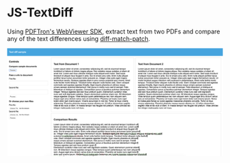 # JS-TextDiff
Using [PDFTron's WebViewer SDK](https://www.pdftron.com/documentation/web), extract text from two PDFs and compare any of the text differences using [diff-match-patch](https://github.com/google/diff-match-patch). 

![Screenshot](/files/screenshot.png)
